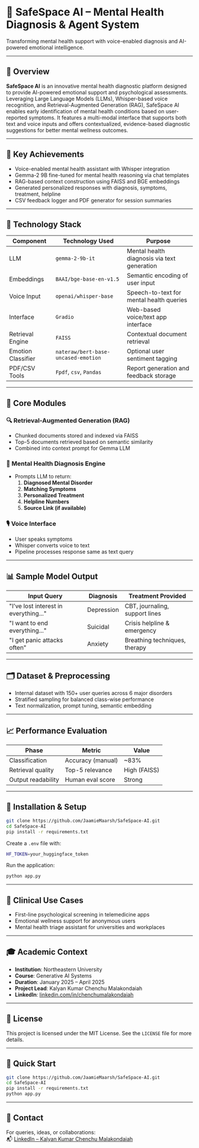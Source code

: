 
# 🧠 SafeSpace AI – Mental Health Diagnosis & Agent System

Transforming mental health support with voice-enabled diagnosis and AI-powered emotional intelligence.

---

## 🧾 Overview

**SafeSpace AI** is an innovative mental health diagnostic platform designed to provide AI-powered emotional support and psychological assessments. Leveraging Large Language Models (LLMs), Whisper-based voice recognition, and Retrieval-Augmented Generation (RAG), SafeSpace AI enables early identification of mental health conditions based on user-reported symptoms. It features a multi-modal interface that supports both text and voice inputs and offers contextualized, evidence-based diagnostic suggestions for better mental wellness outcomes.

---

## 🌟 Key Achievements

- Voice-enabled mental health assistant with Whisper integration
- Gemma-2 9B fine-tuned for mental health reasoning via chat templates
- RAG-based context construction using FAISS and BGE embeddings
- Generated personalized responses with diagnosis, symptoms, treatment, helpline
- CSV feedback logger and PDF generator for session summaries

---

## 🧠 Technology Stack

| Component             | Technology Used                      | Purpose                                      |
|-----------------------|---------------------------------------|----------------------------------------------|
| LLM                   | `gemma-2-9b-it`                       | Mental health diagnosis via text generation  |
| Embeddings            | `BAAI/bge-base-en-v1.5`               | Semantic encoding of user input              |
| Voice Input           | `openai/whisper-base`                | Speech-to-text for mental health queries     |
| Interface             | `Gradio`                              | Web-based voice/text app interface           |
| Retrieval Engine      | `FAISS`                               | Contextual document retrieval                |
| Emotion Classifier    | `nateraw/bert-base-uncased-emotion`   | Optional user sentiment tagging              |
| PDF/CSV Tools         | `Fpdf`, `csv`, `Pandas`               | Report generation and feedback storage       |

---

## 🧩 Core Modules

### 🔍 Retrieval-Augmented Generation (RAG)
- Chunked documents stored and indexed via FAISS
- Top-5 documents retrieved based on semantic similarity
- Combined into context prompt for Gemma LLM

### 🤖 Mental Health Diagnosis Engine
- Prompts LLM to return:
  1. **Diagnosed Mental Disorder**
  2. **Matching Symptoms**
  3. **Personalized Treatment**
  4. **Helpline Numbers**
  5. **Source Link (if available)**

### 🎙️ Voice Interface
- User speaks symptoms
- Whisper converts voice to text
- Pipeline processes response same as text query

---

## 📊 Sample Model Output

| Input Query                            | Diagnosis       | Treatment Provided             |
|----------------------------------------|-----------------|-------------------------------|
| "I’ve lost interest in everything..."  | Depression      | CBT, journaling, support lines |
| "I want to end everything..."          | Suicidal        | Crisis helpline & emergency   |
| "I get panic attacks often"            | Anxiety         | Breathing techniques, therapy |

---

## 🗂 Dataset & Preprocessing

- Internal dataset with 150+ user queries across 6 major disorders
- Stratified sampling for balanced class-wise performance
- Text normalization, prompt tuning, semantic embedding

---

## 📈 Performance Evaluation

| Phase              | Metric            | Value         |
|--------------------|-------------------|---------------|
| Classification     | Accuracy (manual) | ~83%          |
| Retrieval quality  | Top-5 relevance   | High (FAISS)  |
| Output readability | Human eval score  | Strong        |

---

## 🧪 Installation & Setup

```bash
git clone https://github.com/JaamieMaarsh/SafeSpace-AI.git
cd SafeSpace-AI
pip install -r requirements.txt
```

Create a `.env` file with:

```bash
HF_TOKEN=your_huggingface_token
```

Run the application:

```bash
python app.py
```

---

## 🏥 Clinical Use Cases

- First-line psychological screening in telemedicine apps  
- Emotional wellness support for anonymous users  
- Mental health triage assistant for universities and workplaces

---

## 🎓 Academic Context

- **Institution**: Northeastern University  
- **Course**: Generative AI Systems  
- **Duration**: January 2025 – April 2025  
- **Project Lead**: Kalyan Kumar Chenchu Malakondaiah  
- **LinkedIn**: [linkedin.com/in/chenchumalakondaiah](https://linkedin.com/in/chenchumalakondaiah)

---

## 🪪 License

This project is licensed under the MIT License. See the `LICENSE` file for more details.

---

## 🚀 Quick Start

```bash
git clone https://github.com/JaamieMaarsh/SafeSpace-AI.git
cd SafeSpace-AI
pip install -r requirements.txt
python app.py
```

---

## 🙋 Contact

For queries, ideas, or collaborations:  
📬 [LinkedIn – Kalyan Kumar Chenchu Malakondaiah](https://linkedin.com/in/chenchumalakondaiah)

